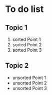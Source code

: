 To do list
======

## Topic 1
1. sorted Point 1
2. sorted Point 2
3. sorted Point 3

## Topic 2
* unsorted Point 1
* unsorted Point 2
* unsorted Point 3
